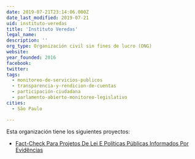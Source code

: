 ```yaml
---
date: 2019-07-21T23:14:06.000Z
date_last_modified: 2019-07-21
uid: instituto-veredas
title: 'Instituto Veredas'
legal_name: 
description: ''
org_type: Organización civil sin fines de lucro (ONG)
website: 
year_founded: 2016
facebook: 
twitter: 
tags:
  - monitoreo-de-servicios-publicos
  - transparencia-y-rendicion-de-cuentas
  - participación-ciudadana
  - parlamento-abierto-monitoreo-legislativo
cities: 
  - São Paulo

---
```


Esta organización tiene los siguientes proyectos:

- [Fact-Check Para Projetos De Lei E Políticas Públicas Informados Por Evidências](/proyectos/fact-check-para-projetos-de-lei-e-politicas-publicas-informados-por-evidencias)
